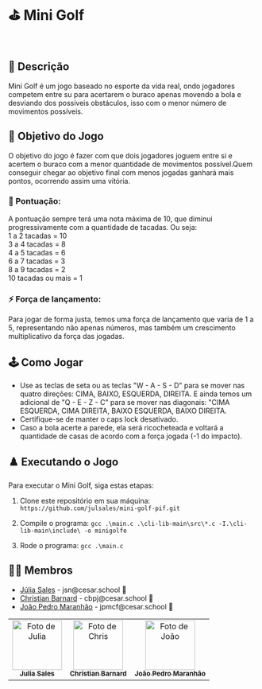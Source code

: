 # ⛳ Mini Golf
<br>

## 📄 Descrição

Mini Golf é um jogo baseado no esporte da vida real, ondo jogadores competem entre su para acertarem o buraco apenas movendo a bola e desviando dos possíveis obstáculos, isso com o menor número de movimentos possíveis.

## 🎲 Objetivo do Jogo

O objetivo do jogo é fazer com que dois jogadores joguem entre si e acertem o buraco com a menor quantidade de movimentos possível.Quem conseguir chegar ao objetivo final com menos jogadas ganhará mais pontos, ocorrendo assim uma vitória.

### 👾 Pontuação:

A pontuação sempre terá uma nota máxima de 10, que diminui progressivamente com a quantidade de tacadas.
Ou seja:
<br>
1 a 2 tacadas = 10
<br>
3 a 4 tacadas = 8
<br>
4 a 5 tacadas = 6
<br>
6 a 7 tacadas = 3
<br>
8 a 9 tacadas = 2
<br>
10 tacadas ou mais = 1
<br>

### ⚡️ Força de lançamento:

Para jogar de forma justa, temos uma força de lançamento que varia de 1 a 5, representando não apenas números, mas também um crescimento multiplicativo da força das jogadas.

## 🕹️ Como Jogar

- Use as teclas de seta ou as teclas "W - A - S - D" para se mover nas quatro direções: CIMA, BAIXO, ESQUERDA, DIREITA. E ainda temos um adicional de "Q - E - Z - C" para se mover nas diagonais: "CIMA ESQUERDA, CIMA DIREITA, BAIXO ESQUERDA, BAIXO DIREITA.
- Certifique-se de manter o caps lock desativado.
- Caso a bola acerte a parede, ela será ricocheteada e voltará a quantidade de casas de acordo com a força jogada (-1 do impacto).

## ♟️ Executando o Jogo

Para executar o Mini Golf, siga estas etapas:

1. Clone este repositório em sua máquina: `https://github.com/julsales/mini-golf-pif.git`

2. Compile o programa: `gcc .\main.c .\cli-lib-main\src\*.c -I.\cli-lib-main\include\ -o minigolfe`

3. Rode o programa: `gcc .\main.c`

## 👩‍💻 Membros

<ul>
  <li>
    <a href="https://github.com/julsales">Júlia Sales</a> - 
    jsn@cesar.school 📩
  </li>
  <li>
    <a href="https://github.com/hsspedro">Christian Barnard</a> -
    cbpj@cesar.school 📩
  </li>
  <li>
    <a href="https://github.com/Sofia-Saraiva">João Pedro Maranhão</a> -
    jpmcf@cesar.school 📩
  </li>
</ul>

<table>
  <tr>
    <td align="center">
      <a href="https://github.com/julsales">
        <img src="https://avatars.githubusercontent.com/julsales" width="100px;" alt="Foto de Julia"/><br>
        <sub>
          <b>Julia Sales</b>
        </sub>
      </a>
    </td>
    <td align="center">
      <a href="https://github.com/chrisdrakon">
        <img src="https://avatars.githubusercontent.com/chrisdrakon" width="100px;" alt="Foto de Chris"/><br>
        <sub>
          <b>Christian Barnard</b>
        </sub>
      </a>
    </td>
    <td align="center">
       <a href="https://github.com/Jpmaranhao">
        <img src="https://avatars3.githubusercontent.com/Jpmaranhao" width="100px;" alt="Foto de João"/><br>
        <sub>
          <b>João Pedro Maranhão</b>
        </sub>
      </a>
    </td>
  </tr>
</table>

